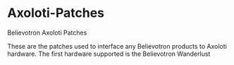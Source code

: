 # Axoloti-Patches
Believotron Axoloti Patches

These are the patches used to interface any Believotron products to Axoloti hardware.
The first hardware supported is the Believotron Wanderlust
